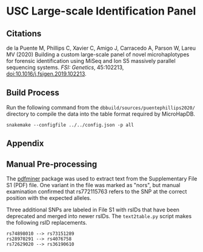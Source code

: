 # USC Large-scale Identification Panel

## Citations

de la Puente M, Phillips C, Xavier C, Amigo J, Carracedo A, Parson W, Lareu MV (2020) Building a custom large-scale panel of novel microhaplotypes for forensic identification using MiSeq and Ion S5 massively parallel sequencing systems. *FSI: Genetics*, 45:102213, [doi:10.1016/j.fsigen.2019.102213](https://doi.org/10.1016/j.fsigen.2019.102213).

## Build Process

Run the following command from the `dbbuild/sources/puentephillips2020/` directory to compile the data into the table format required by MicroHapDB.

```
snakemake --configfile ../../config.json -p all
```

## Appendix

## Manual Pre-processing

The [pdfminer](https://github.com/euske/pdfminer) package was used to extract text from the Supplementary File S1 (PDF) file.
One variant in the file was marked as "nors", but manual examination confirmed that rs772115763 refers to the SNP at the correct position with the expected alleles.

Three additional SNPs are labeled in File S1 with rsIDs that have been deprecated and merged into newer rsIDs.
The `text2table.py` script makes the following rsID replacements.

```
rs74898010 --> rs73151289
rs28970291 --> rs4076758
rs72629020 --> rs36190610
```

[Snakemake]: https://snakemake.readthedocs.io/en/stable/
[rsidx]: https://github.com/bioforensics/rsidx
